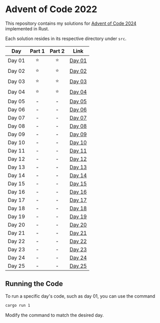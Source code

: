 # Advent of Code 2022

This repository contains my solutions for [Advent of Code 2024](https://adventofcode.com/2024) implemented in Rust.

Each solution resides in its respective directory under `src`.

| Day    | Part 1 | Part 2 | Link                 |
|--------|:------:|:------:|----------------------|
| Day 01 |   ⭐️   |   ⭐    | [Day 01](src/day_01) |
| Day 02 |   ⭐️   |   ⭐    | [Day 02](src/day_02) |
| Day 03 |   ⭐    |   ⭐    | [Day 03](src/day_03) |
| Day 04 |   ⭐    |   ⭐    | [Day 04](src/day_04) |
| Day 05 |   -    |   -    | [Day 05](src/day_05) |
| Day 06 |   -    |   -    | [Day 06](src/day_06) |
| Day 07 |   -    |   -    | [Day 07](src/day_07) |
| Day 08 |   -    |   -    | [Day 08](src/day_08) |
| Day 09 |   -    |   -    | [Day 09](src/day_09) |
| Day 10 |   -    |   -    | [Day 10](src/day_10) |
| Day 11 |   -    |   -    | [Day 11](src/day_11) |
| Day 12 |   -    |   -    | [Day 12](src/day_12) |
| Day 13 |   -    |   -    | [Day 13](src/day_13) |
| Day 14 |   -    |   -    | [Day 14](src/day_14) |
| Day 15 |   -    |   -    | [Day 15](src/day_15) |
| Day 16 |   -    |   -    | [Day 16](src/day_16) |
| Day 17 |   -    |   -    | [Day 17](src/day_17) |
| Day 18 |   -    |   -    | [Day 18](src/day_18) |
| Day 19 |   -    |   -    | [Day 19](src/day_19) |
| Day 20 |   -    |   -    | [Day 20](src/day_20) |
| Day 21 |   -    |   -    | [Day 21](src/day_21) |
| Day 22 |   -    |   -    | [Day 22](src/day_22) |
| Day 23 |   -    |   -    | [Day 23](src/day_23) |
| Day 24 |   -    |   -    | [Day 24](src/day_24) |
| Day 25 |   -    |   -    | [Day 25](src/day_25) |

## Running the Code

To run a specific day's code, such as day 01, you can use the command

``` bash
cargo run 1
```

Modify the command to match the desired day.
